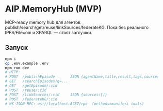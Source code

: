 # AIP.MemoryHub (MVP)

MCP-ready memory hub для агентов: publish/search/get/reuse/linkSources/federateKG.
Пока без реального IPFS/Filecoin и SPARQL — стоят заглушки.

## Запуск
```bash
npm i
cp .env.example .env
npm run dev
# HTTP:
# POST  /publishEpisode       JSON {agentName,title,result,tags,sources}
# GET   /searchEpisodes?q=...
# GET   /getEpisode/:cid
# POST  /reuse/:cid
# POST  /linkSources/:cid     JSON {sources:[]}
# POST  /federateKG/:cid
# WS JSON-RPC: ws://localhost:8787/rpc  (methods=manifest tools)

